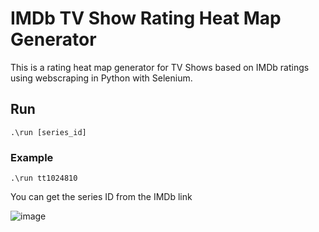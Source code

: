 # IMDb TV Show Rating Heat Map Generator
This is a rating heat map generator for TV Shows based on IMDb ratings using webscraping in Python with Selenium.

## Run
`.\run [series_id]`

### Example
`.\run tt1024810`

You can get the series ID from the IMDb link

![image](https://user-images.githubusercontent.com/15111802/210476542-44ada0af-1ad9-4489-a088-979dc6ed3c87.png)

